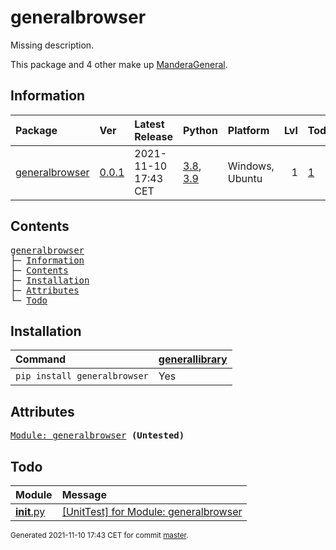 # generalbrowser
Missing description.

This package and 4 other make up [ManderaGeneral](https://github.com/Mandera).

## Information
| Package                                                            | Ver                                               | Latest Release       | Python                                                                                                                   | Platform        |   Lvl | Todo                                                       | Tests   |
|:-------------------------------------------------------------------|:--------------------------------------------------|:---------------------|:-------------------------------------------------------------------------------------------------------------------------|:----------------|------:|:-----------------------------------------------------------|:--------|
| [generalbrowser](https://github.com/ManderaGeneral/generalbrowser) | [0.0.1](https://pypi.org/project/generalbrowser/) | 2021-11-10 17:43 CET | [3.8](https://www.python.org/downloads/release/python-380/), [3.9](https://www.python.org/downloads/release/python-390/) | Windows, Ubuntu |     1 | [1](https://github.com/ManderaGeneral/generalbrowser#Todo) | 100 %   |

## Contents
<pre>
<a href='#generalbrowser'>generalbrowser</a>
├─ <a href='#Information'>Information</a>
├─ <a href='#Contents'>Contents</a>
├─ <a href='#Installation'>Installation</a>
├─ <a href='#Attributes'>Attributes</a>
└─ <a href='#Todo'>Todo</a>
</pre>

## Installation
| Command                      | <a href='https://pypi.org/project/generallibrary'>generallibrary</a>   |
|:-----------------------------|:-----------------------------------------------------------------------|
| `pip install generalbrowser` | Yes                                                                    |

## Attributes
<pre>
<a href='https://github.com/ManderaGeneral/generalbrowser/blob/master/generalbrowser/__init__.py#L1'>Module: generalbrowser</a> <b>(Untested)</b>
</pre>

## Todo
| Module                                                                                                               | Message                                                                                                                                        |
|:---------------------------------------------------------------------------------------------------------------------|:-----------------------------------------------------------------------------------------------------------------------------------------------|
| <a href='https://github.com/ManderaGeneral/generalbrowser/blob/master/generalbrowser/__init__.py#L1'>__init__.py</a> | <a href='https://github.com/ManderaGeneral/generalbrowser/blob/master/generalbrowser/__init__.py#L1'>[UnitTest] for Module: generalbrowser</a> |

<sup>
Generated 2021-11-10 17:43 CET for commit <a href='https://github.com/ManderaGeneral/generalbrowser/commit/master'>master</a>.
</sup>
